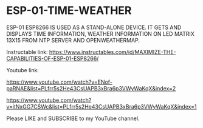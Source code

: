 # ESP-01-TIME-WEATHER

ESP-01 ESP8266 IS USED AS A STAND-ALONE DEVICE. IT GETS AND DISPLAYS TIME INFORMATION, WEATHER INFORMATION ON LED MATRIX 13X15 FROM NTP SERVER AND OPENWEATHERMAP.

Instructable link: https://www.instructables.com/id/MAXIMIZE-THE-CAPABILITIES-OF-ESP-01-ESP8266/

Youtube link:

https://www.youtube.com/watch?v=ENof-paRNAE&list=PLfrr5s2He43CsUAPB3xBra6p3VWyWaKqX&index=2

https://www.youtube.com/watch?v=itNxGG7CSWc&list=PLfrr5s2He43CsUAPB3xBra6p3VWyWaKqX&index=1

Please LIKE and SUBSCRIBE to my YouTube channel.
